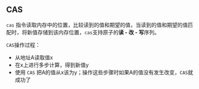 ## CAS

`cas` 指令读取内存中的位置，比较读到的值和期望的值，当读到的值和期望的值匹配时，将新值存储到该内存位置，`cas`支持原子的**读 - 改 - 写**序列。



`CAS`操作过程：

+ 从地址A读取值x
+ 在x上进行多步计算，得到新值y
+ 使用 `CAS` 把A的值从x该为y；操作这些步骤时如果A的值没有发生改变，`CAS`就成功了